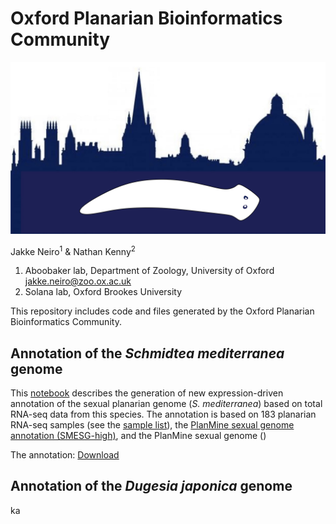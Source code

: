 # Oxford Planarian Bioinformatics Community

<img src="oxfordplanarianlogo.png" alt="hi" class="inline"/>

Jakke Neiro<sup>1</sup> & Nathan Kenny<sup>2</sup>

1. Aboobaker lab, Department of Zoology, University of Oxford jakke.neiro@zoo.ox.ac.uk
2. Solana lab, Oxford Brookes University

This repository includes code and files generated by the Oxford Planarian Bioinformatics Community.  

## Annotation of the *Schmidtea mediterranea* genome
This [notebook]() describes the generation of new expression-driven annotation of the sexual planarian genome (*S. mediterranea*) based on total RNA-seq data from this species. The annotation is based on 183 planarian RNA-seq samples (see the [sample list](https://github.com/jakke-neiro/oxplatys/blob/gh-pages/Smed_annotation.list)), the [PlanMine sexual genome annotation (SMESG-high)](), and the PlanMine sexual genome ()

The annotation: [Download](https://github.com/jakke-neiro/oxplatys/blob/gh-pages/smes_v2_hconf_SMESG.gff3.zip)

## Annotation of the *Dugesia japonica* genome
ka
